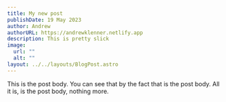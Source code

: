```yaml
---
title: My new post
publishDate: 19 May 2023
author: Andrew
authorURL: https://andrewklenner.netlify.app
description: This is pretty slick
image:
  url: ""
  alt: ""
layout: ../../layouts/BlogPost.astro
---
```


This is the post body. You can see that by the fact that is the post body. All it is, is the post body, nothing more.
